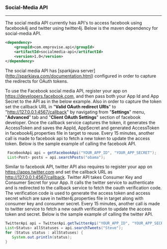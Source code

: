 ### Social-Media API
---

The social media API currently has API's to access facebook using facebook4j and twitter using twitter4j. Below is the maven dependency for social-media API.

```xml
<dependency>
    <groupId>com.emprovise.api</groupId>
    <artifactId>socialmedia-api</artifactId>
    <version>1.0</version>
</dependency>
```

The social media API has [sparkjava server] (http://sparkjava.com/documentation.html) configured in order to capture the redirects for OAuth tokens.

To use the Facebook social media API, register your app on https://developers.facebook.com, and then pass both your App Id and App Secret to the API as in the below example. Also in order to capture the token set the callback URL in "**Valid OAuth redirect URIs**" to "http://127.0.0.1:4567/callback" by navigating from "**Settings**" menu, "**Advanced**" tab and "**Client OAuth Settings**" section of facebook developer. Once the callback service captures the token, it generates the AccessToken and saves the AppId, AppSecret and generated AccessToken in facebook4j.properties file in target to reuse. Every 15 minutes, another call is made to facebook api to fetch a new token to update the access token. Below is the sample example of calling the facebook API.

```java
 FacebookApi api = getFacebookApi("YOUR_APP_ID", "YOUR_APP_SECRET");
 List<Post> posts = api.searchPosts("obama");
 ```
 
Similar to facebook API, twitter API also requires to register your app on https://apps.twitter.com and set the callback URL as http://127.0.0.1:4567/callback. Twitter API takes Consumer Key and Consumer Secret for your App. It calls the twitter service to authenticate and is redirected to the callback service to fetch the oauth verification code. The verification code is used to generate the access token and access secret which are save in twitter4j.properties file in target along with consumer key and consumer secret. Every 15 minutes, another call is made to twitter service to fetch a new oauth verification to update the access token and secret. Below is the sample example of calling the twitter API.
 
 ```java
 TwitterApi api = TwitterApi.getTwitterApi("YOUR_APP_ID", "YOUR_APP_SECRET");
 List<Status> allStatuses = api.searchTweets("Steve");
 for (Status status : allStatuses) {
    System.out.println(status);
 }
 ```

